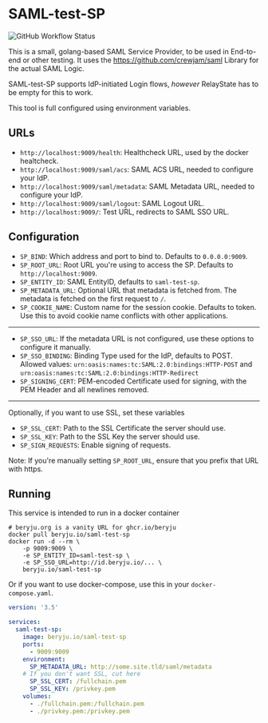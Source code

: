 # SAML-test-SP

![GitHub Workflow Status](https://img.shields.io/github/actions/workflow/status/beryju/saml-test-sp/ci-build.yml?branch=main&style=for-the-badge)

This is a small, golang-based SAML Service Provider, to be used in End-to-end or other testing. It uses the https://github.com/crewjam/saml Library for the actual SAML Logic.

SAML-test-SP supports IdP-initiated Login flows, *however* RelayState has to be empty for this to work.

This tool is full configured using environment variables.

## URLs

- `http://localhost:9009/health`: Healthcheck URL, used by the docker healtcheck.
- `http://localhost:9009/saml/acs`: SAML ACS URL, needed to configure your IdP.
- `http://localhost:9009/saml/metadata`: SAML Metadata URL, needed to configure your IdP.
- `http://localhost:9009/saml/logout`: SAML Logout URL.
- `http://localhost:9009/`: Test URL, redirects to SAML SSO URL.

## Configuration

- `SP_BIND`: Which address and port to bind to. Defaults to `0.0.0.0:9009`.
- `SP_ROOT_URL`: Root URL you're using to access the SP. Defaults to `http://localhost:9009`.
- `SP_ENTITY_ID`: SAML EntityID, defaults to `saml-test-sp`.
- `SP_METADATA_URL`: Optional URL that metadata is fetched from. The metadata is fetched on the first request to `/`.
- `SP_COOKIE_NAME`: Custom name for the session cookie. Defaults to token. Use this to avoid cookie name conflicts with other applications.
---
- `SP_SSO_URL`: If the metadata URL is not configured, use these options to configure it manually.
- `SP_SSO_BINDING`: Binding Type used for the IdP, defaults to POST. Allowed values: `urn:oasis:names:tc:SAML:2.0:bindings:HTTP-POST` and `urn:oasis:names:tc:SAML:2.0:bindings:HTTP-Redirect`
- `SP_SIGNING_CERT`: PEM-encoded Certificate used for signing, with the PEM Header and all newlines removed.
---
Optionally, if you want to use SSL, set these variables
- `SP_SSL_CERT`: Path to the SSL Certificate the server should use.
- `SP_SSL_KEY`: Path to the SSL Key the server should use.
- `SP_SIGN_REQUESTS`: Enable signing of requests.

Note: If you're manually setting `SP_ROOT_URL`, ensure that you prefix that URL with https.

## Running

This service is intended to run in a docker container

```
# beryju.org is a vanity URL for ghcr.io/beryju
docker pull beryju.io/saml-test-sp
docker run -d --rm \
    -p 9009:9009 \
    -e SP_ENTITY_ID=saml-test-sp \
    -e SP_SSO_URL=http://id.beryju.io/... \
    beryju.io/saml-test-sp
```

Or if you want to use docker-compose, use this in your `docker-compose.yaml`.

```yaml
version: '3.5'

services:
  saml-test-sp:
    image: beryju.io/saml-test-sp
    ports:
      - 9009:9009
    environment:
      SP_METADATA_URL: http://some.site.tld/saml/metadata
    # If you don't want SSL, cut here
      SP_SSL_CERT: /fullchain.pem
      SP_SSL_KEY: /privkey.pem
    volumes:
      - ./fullchain.pem:/fullchain.pem
      - ./privkey.pem:/privkey.pem
```
